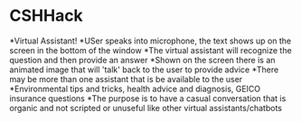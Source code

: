 # CSHHack

*Virtual Assistant!
*USer speaks into microphone, the text shows up on the screen in the bottom of the window
*The virtual assistant will recognize the question and then provide an answer
*Shown on the screen there is an animated image that will 'talk' back to the user to provide advice
*There may be more than one assistant that is be available to the user
    *Environmental tips and tricks, health advice and diagnosis, GEICO insurance questions
*The purpose is to have a casual conversation that is organic and not scripted or unuseful like other virtual assistants/chatbots

